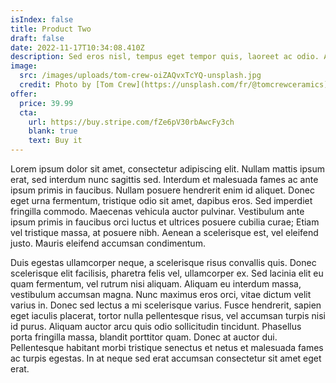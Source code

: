 ```yaml
---
isIndex: false
title: Product Two
draft: false
date: 2022-11-17T10:34:08.410Z
description: Sed eros nisl, tempus eget tempor quis, laoreet ac odio. Aenean tristique metus vitae mollis imperdiet.
image:
  src: /images/uploads/tom-crew-oiZAQvxTcYQ-unsplash.jpg
  credit: Photo by [Tom Crew](https://unsplash.com/fr/@tomcrewceramics) on [Unsplash](https://unsplash.com/)
offer:
  price: 39.99
  cta:
    url: https://buy.stripe.com/fZe6pV30rbAwcFy3ch
    blank: true
    text: Buy it
---
```


Lorem ipsum dolor sit amet, consectetur adipiscing elit. Nullam mattis ipsum erat, sed interdum nunc sagittis sed. Interdum et malesuada fames ac ante ipsum primis in faucibus. Nullam posuere hendrerit enim id aliquet. Donec eget urna fermentum, tristique odio sit amet, dapibus eros. Sed imperdiet fringilla commodo. Maecenas vehicula auctor pulvinar. Vestibulum ante ipsum primis in faucibus orci luctus et ultrices posuere cubilia curae; Etiam vel tristique massa, at posuere nibh. Aenean a scelerisque est, vel eleifend justo. Mauris eleifend accumsan condimentum.

Duis egestas ullamcorper neque, a scelerisque risus convallis quis. Donec scelerisque elit facilisis, pharetra felis vel, ullamcorper ex. Sed lacinia elit eu quam fermentum, vel rutrum nisi aliquam. Aliquam eu interdum massa, vestibulum accumsan magna. Nunc maximus eros orci, vitae dictum velit varius in. Donec sed lectus a mi scelerisque varius. Fusce hendrerit, sapien eget iaculis placerat, tortor nulla pellentesque risus, vel accumsan turpis nisi id purus. Aliquam auctor arcu quis odio sollicitudin tincidunt. Phasellus porta fringilla massa, blandit porttitor quam. Donec at auctor dui. Pellentesque habitant morbi tristique senectus et netus et malesuada fames ac turpis egestas. In at neque sed erat accumsan consectetur sit amet eget erat.
